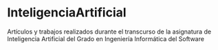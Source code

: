 # InteligenciaArtificial
Artículos y trabajos realizados durante el transcurso de la asignatura de Inteligencia Artificial del Grado en Ingeniería Informática del Software
